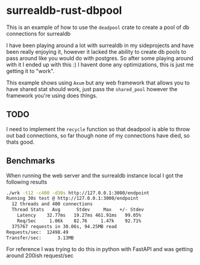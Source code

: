# surrealdb-rust-dbpool
This is an example of how to use the `deadpool` crate to create a pool of db connections for surrealdb

I have been playing around a lot with surrealdb in my sideprojects and have been really enjoying it, however it lacked the ability to create db pools to pass around like you would do with postgres. So after some playing around with it I ended up with this :) I havent done any optimizations, this is just me getting it to "work".

This example shows using `Axum` but any web framework that allows you to have shared stat should work, just pass the `shared_pool` however the framework you're using does things.

## TODO
I need to implement the `recycle` function so that deadpool is able to throw out bad connections, so far though none of my connections have died, so thats good.


## Benchmarks

When running the web server and the surrealdb instance local I got the following results

```bash
./wrk -t12 -c400 -d30s http://127.0.0.1:3000/endpoint
Running 30s test @ http://127.0.0.1:3000/endpoint
  12 threads and 400 connections
  Thread Stats   Avg      Stdev     Max   +/- Stdev
    Latency    32.77ms   19.27ms 461.91ms   99.05%
    Req/Sec     1.06k    82.76     1.47k    92.71%
  375767 requests in 30.06s, 94.25MB read
Requests/sec:  12498.49
Transfer/sec:      3.13MB
```

For reference I was trying to do this in python with FastAPI and was getting around 200ish request/sec
